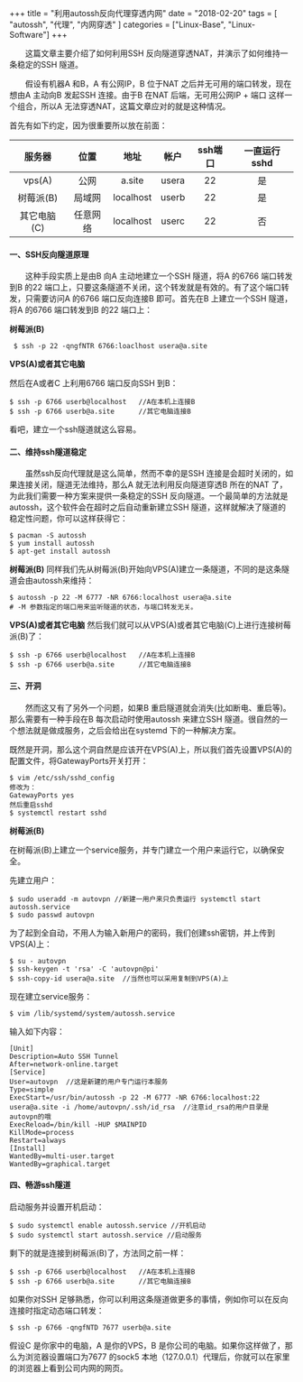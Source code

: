 +++
title = "利用autossh反向代理穿透内网"
date = "2018-02-20"
tags = [ "autossh", "代理", "内网穿透" ]
categories = ["Linux-Base", "Linux-Software"]
+++

　　这篇文章主要介绍了如何利用SSH 反向隧道穿透NAT，并演示了如何维持一条稳定的SSH 隧道。

　　假设有机器A 和B，A 有公网IP，B 位于NAT 之后并无可用的端口转发，现在想由A 主动向B 发起SSH 连接。由于B 在NAT 后端，无可用公网IP + 端口 这样一个组合，所以A 无法穿透NAT，这篇文章应对的就是这种情况。

首先有如下约定，因为很重要所以放在前面：

|   服务器    |   位置   |   地址    | 帐户  | ssh端口 | 一直运行sshd |
| :---------: | :------: | :-------: | :---: | :-----: | :----------: |
|   vps(A)    |   公网   |  a.site   | usera |   22    |      是      |
|  树莓派(B)  |  局域网  | localhost | userb |   22    |      是      |
| 其它电脑(C) | 任意网络 | localhost | userc |   22    |      否      |

#### 一、SSH反向隧道原理

　　这种手段实质上是由B 向A 主动地建立一个SSH 隧道，将A 的6766 端口转发到B 的22 端口上，只要这条隧道不关闭，这个转发就是有效的。有了这个端口转发，只需要访问A 的6766 端口反向连接B 即可。首先在B 上建立一个SSH 隧道，将A 的6766 端口转发到B 的22 端口上：

**树莓派(B)**

```shell
 $ ssh -p 22 -qngfNTR 6766:loaclhost usera@a.site
```

**VPS(A)**或者**其它电脑**

然后在A或者C 上利用6766 端口反向SSH 到B：

```shell
$ ssh -p 6766 userb@localhost   //A在本机上连接B
$ ssh -p 6766 userb@a.site      //其它电脑连接B
```
看吧，建立一个ssh隧道就这么容易。

#### 二、维持ssh隧道稳定

　　虽然ssh反向代理就是这么简单，然而不幸的是SSH 连接是会超时关闭的，如果连接关闭，隧道无法维持，那么A 就无法利用反向隧道穿透B 所在的NAT 了，为此我们需要一种方案来提供一条稳定的SSH 反向隧道。一个最简单的方法就是autossh，这个软件会在超时之后自动重新建立SSH 隧道，这样就解决了隧道的稳定性问题，你可以这样获得它：

```shell
$ pacman -S autossh
$ yum install autossh
$ apt-get install autossh
```

**树莓派(B)**
同样我们先从树莓派(B)开始向VPS(A)建立一条隧道，不同的是这条隧道会由autossh来维持：

```shell
$ autossh -p 22 -M 6777 -NR 6766:localhost usera@a.site  
# -M 参数指定的端口用来监听隧道的状态，与端口转发无关。
```
**VPS(A)**或者**其它电脑**
然后我们就可以从VPS(A)或者其它电脑(C)上进行连接树莓派(B)了：

```shell
$ ssh -p 6766 userb@localhost   //A在本机上连接B
$ ssh -p 6766 userb@a.site      //其它电脑连接B
```

#### 三、开洞

　　然而这又有了另外一个问题，如果B 重启隧道就会消失(比如断电、重启等)。那么需要有一种手段在B 每次启动时使用autossh 来建立SSH 隧道。很自然的一个想法就是做成服务，之后会给出在systemd 下的一种解决方案。

既然是开洞，那么这个洞自然是应该开在VPS(A)上，所以我们首先设置VPS(A)的配置文件，将GatewayPorts开关打开：

```shell
$ vim /etc/ssh/sshd_config
修改为：
GatewayPorts yes
然后重启sshd
$ systemctl restart sshd
```

**树莓派(B)**

在树莓派(B)上建立一个service服务，并专门建立一个用户来运行它，以确保安全。

先建立用户：

```shell
$ sudo useradd -m autovpn //新建一用户来只负责运行 systemctl start autossh.service
$ sudo passwd autovpn
```

为了起到全自动，不用人为输入新用户的密码，我们创建ssh密钥，并上传到VPS(A)上：

```shell
$ su - autovpn
$ ssh-keygen -t 'rsa' -C 'autovpn@pi'
$ ssh-copy-id usera@a.site  //当然也可以采用复制到VPS(A)上
```

现在建立service服务：

```shell
$ vim /lib/systemd/system/autossh.service
```

输入如下内容：


```shell
[Unit]
Description=Auto SSH Tunnel
After=network-online.target
[Service]
User=autovpn  //这是新建的用户专门运行本服务
Type=simple
ExecStart=/usr/bin/autossh -p 22 -M 6777 -NR 6766:localhost:22 usera@a.site -i /home/autovpn/.ssh/id_rsa  //注意id_rsa的用户目录是autovpn的哦
ExecReload=/bin/kill -HUP $MAINPID
KillMode=process
Restart=always
[Install]
WantedBy=multi-user.target
WantedBy=graphical.target
```

#### 四、畅游ssh隧道

启动服务并设置开机启动：

```shell
$ sudo systemctl enable autossh.service //开机启动
$ sudo systemctl start autossh.service //启动服务
```

剩下的就是连接到树莓派(B)了，方法同之前一样：

```shell
$ ssh -p 6766 userb@localhost   //A在本机上连接B
$ ssh -p 6766 userb@a.site      //其它电脑连接B
```

如果你对SSH 足够熟悉，你可以利用这条隧道做更多的事情，例如你可以在反向连接时指定动态端口转发：

```shell
$ ssh -p 6766 -qngfNTD 7677 userb@a.site
```

假设C 是你家中的电脑，A 是你的VPS，B 是你公司的电脑。如果你这样做了，那么为浏览器设置端口为7677 的sock5 本地（127.0.0.1）代理后，你就可以在家里的浏览器上看到公司内网的网页。

